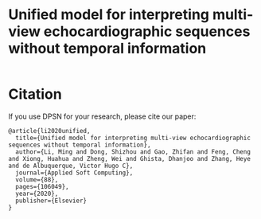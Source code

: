 # Unified model for interpreting multi-view echocardiographic sequences without temporal information

![]()

# Citation
If you use DPSN for your research, please cite our paper:

```
@article{li2020unified,
  title={Unified model for interpreting multi-view echocardiographic sequences without temporal information},
  author={Li, Ming and Dong, Shizhou and Gao, Zhifan and Feng, Cheng and Xiong, Huahua and Zheng, Wei and Ghista, Dhanjoo and Zhang, Heye and de Albuquerque, Victor Hugo C},
  journal={Applied Soft Computing},
  volume={88},
  pages={106049},
  year={2020},
  publisher={Elsevier}
}
```

